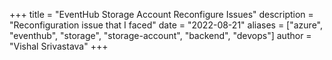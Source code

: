 +++
title = "EventHub Storage Account Reconfigure Issues"
description = "Reconfiguration issue that I faced"
date = "2022-08-21"
aliases = ["azure", "eventhub", "storage", "storage-account", "backend", "devops"]
author = "Vishal Srivastava"
+++
